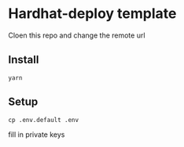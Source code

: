 # Hardhat-deploy template

Cloen this repo and change the remote url

## Install
    yarn

## Setup
    cp .env.default .env

fill in private keys
